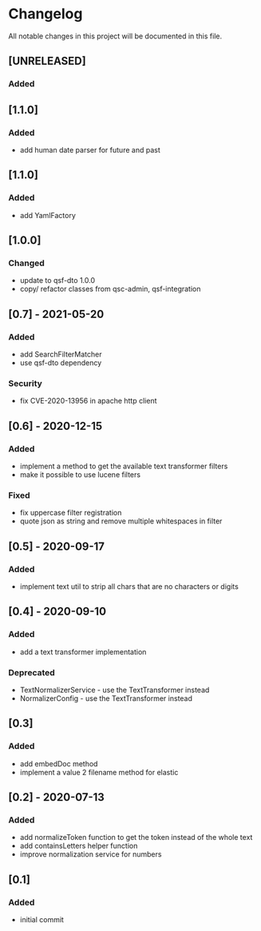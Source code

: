 # Changelog
All notable changes in this project will be documented in this file.

## [UNRELEASED]
### Added


## [1.1.0]
### Added
- add human date parser for future and past

## [1.1.0]
### Added
- add YamlFactory

## [1.0.0]
### Changed
- update to qsf-dto 1.0.0
- copy/ refactor classes from qsc-admin, qsf-integration

## [0.7] - 2021-05-20
### Added
- add SearchFilterMatcher
- use qsf-dto dependency

### Security
- fix CVE-2020-13956 in apache http client

## [0.6] - 2020-12-15
### Added
- implement a method to get the available text transformer filters
- make it possible to use lucene filters

### Fixed
- fix uppercase filter registration
- quote json as string and remove multiple whitespaces in filter

## [0.5] - 2020-09-17
### Added
- implement text util to strip all chars that are no characters or digits

## [0.4] - 2020-09-10
### Added
- add a text transformer implementation

### Deprecated
- TextNormalizerService - use the TextTransformer instead
- NormalizerConfig - use the TextTransformer instead

## [0.3]
### Added
- add embedDoc method
- implement a value 2 filename method for elastic

## [0.2] - 2020-07-13
### Added
- add normalizeToken function to get the token instead of the whole text
- add containsLetters helper function
- improve normalization service for numbers

## [0.1]
### Added
- initial commit
